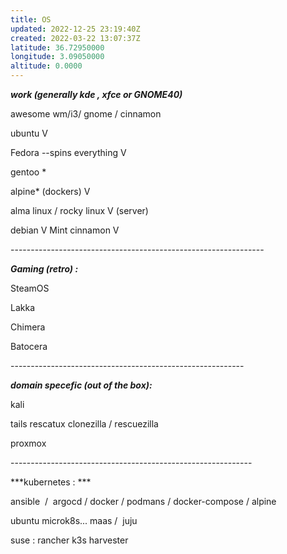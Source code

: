 ```yaml
---
title: OS
updated: 2022-12-25 23:19:40Z
created: 2022-03-22 13:07:37Z
latitude: 36.72950000
longitude: 3.09050000
altitude: 0.0000
---
```


***work (generally kde , xfce or GNOME40)***

awesome wm/i3/ gnome / cinnamon

ubuntu V

Fedora --spins everything V

gentoo *

alpine* (dockers) V

alma linux / rocky linux V (server)

debian V
Mint cinnamon V

\-\-\-\-\-\-\-\-\-\-\-\-\-\-\-\-\-\-\-\-\-\-\-\-\-\-\-\-\-\-\-\-\-\-\-\-\-\-\-\-\-\-\-\-\-\-\-\-\-\-\-\-\-\-\-\-\-\-\-\-\-\-\-

***Gaming (retro) :***

SteamOS

Lakka

Chimera

Batocera

\-\-\-\-\-\-\-\-\-\-\-\-\-\-\-\-\-\-\-\-\-\-\-\-\-\-\-\-\-\-\-\-\-\-\-\-\-\-\-\-\-\-\-\-\-\-\-\-\-\-\-\-\-\-\-\-\-\-

***domain specefic (out of the box):***

kali

tails
rescatux
clonezilla / rescuezilla

proxmox

\-\-\-\-\-\-\-\-\-\-\-\-\-\-\-\-\-\-\-\-\-\-\-\-\-\-\-\-\-\-\-\-\-\-\-\-\-\-\-\-\-\-\-\-\-\-\-\-\-\-\-\-\-\-\-\-\-\-\-\-

***kubernetes : ***

ansible  /  argocd / docker / podmans / docker-compose / alpine

ubuntu microk8s... maas /  juju

suse : rancher k3s harvester
